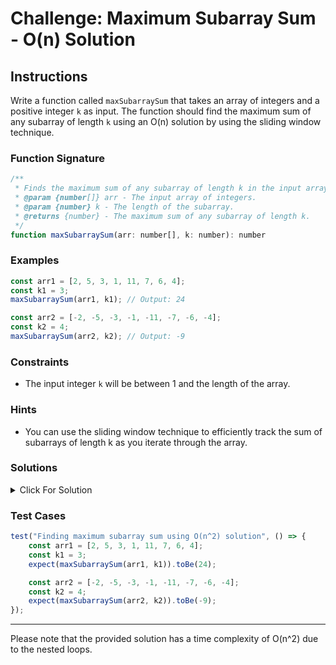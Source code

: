 # Challenge: Maximum Subarray Sum - O(n) Solution

## Instructions

Write a function called `maxSubarraySum` that takes an array of integers and a positive integer `k` as input. The function should find the maximum sum of any subarray of length `k` using an O(n) solution by using the sliding window technique.

### Function Signature

```javascript
/**
 * Finds the maximum sum of any subarray of length k in the input array using an O(n^2) solution.
 * @param {number[]} arr - The input array of integers.
 * @param {number} k - The length of the subarray.
 * @returns {number} - The maximum sum of any subarray of length k.
 */
function maxSubarraySum(arr: number[], k: number): number
```

### Examples

```javascript
const arr1 = [2, 5, 3, 1, 11, 7, 6, 4];
const k1 = 3;
maxSubarraySum(arr1, k1); // Output: 24

const arr2 = [-2, -5, -3, -1, -11, -7, -6, -4];
const k2 = 4;
maxSubarraySum(arr2, k2); // Output: -9
```

### Constraints

- The input integer `k` will be between 1 and the length of the array.

### Hints

- You can use the sliding window technique to efficiently track the sum of subarrays of length k as you iterate through the array.

### Solutions

<details>
  <summary>Click For Solution</summary>

```javascript
function maxSubarraySum(arr, k) {
	let maxSum = 0;
	let currentSum = 0;

	for (let i = 0; i < k; i++) {
		maxSum += arr[i];
	}

	currentSum = maxSum;

	for (let i = k; i < arr.length; i++) {
		currentSum = currentSum - arr[i - k] + arr[i];
		`${currentSum} - ${arr[i - k]} + ${arr[i]}`; // Optional
		maxSum = Math.max(maxSum, currentSum);
	}

	return maxSum;
}
```

### Explanation

- maxSum and currentSum are initialized to 0. These variables will be used to track the maximum sum and the sum of the current sliding window, respectively.

- The first loop (for loop) calculates the sum of the first k elements in the array arr and assigns it to maxSum. This initializes the currentSum and maxSum for the first sliding window.

- currentSum is then set to the value of maxSum. This sets the initial sum of the current sliding window.

- The second loop (for loop) starts at index k and iterates through the array arr. This loop implements the sliding window technique.

- Within the second loop, currentSum is updated using the sliding window concept. The element that leaves the window (at index i - k) is subtracted, and the new element entering the window (at index i) is added.

- An optional statement logs the update of currentSum for visualization purposes, showing how the window slides and how the current sum changes.

- maxSum is updated using the Math.max function to keep track of the maximum sum encountered during the sliding window traversal.

- Finally, the function returns the maxSum, which represents the maximum sum of any subarray of length k in the input array.

</details>

### Test Cases

```javascript
test("Finding maximum subarray sum using O(n^2) solution", () => {
	const arr1 = [2, 5, 3, 1, 11, 7, 6, 4];
	const k1 = 3;
	expect(maxSubarraySum(arr1, k1)).toBe(24);

	const arr2 = [-2, -5, -3, -1, -11, -7, -6, -4];
	const k2 = 4;
	expect(maxSubarraySum(arr2, k2)).toBe(-9);
});
```

---

Please note that the provided solution has a time complexity of O(n^2) due to the nested loops.
